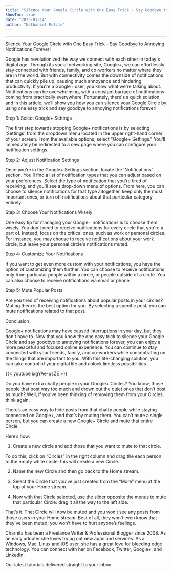 ```yaml
---
title: "Silence Your Google Circle with One Easy Trick - Say Goodbye to Annoying Notifications Forever!"
ShowToc: true 
date: "2023-01-14"
author: "Nathaniel Polite"
---
```

*****
Silence Your Google Circle with One Easy Trick - Say Goodbye to Annoying Notifications Forever!

Google has revolutionized the way we connect with each other in today's digital age. Through its social networking site, Google+, we can effortlessly stay connected with friends, family, and co-workers no matter where they are in the world. But with connectivity comes the downside of notifications that can quickly pile up, causing much annoyance and hindering productivity. If you're a Google+ user, you know what we're talking about. Notifications can be overwhelming, with a constant barrage of notifications coming from practically everywhere. Fortunately, there's a quick solution, and in this article, we’ll show you how you can silence your Google Circle by using one easy trick and say goodbye to annoying notifications forever!

Step 1: Select Google+ Settings

The first step towards stopping Google+ notifications is by selecting 'Settings' from the dropdown menu located in the upper right-hand corner of your screen. From the available options, select "Google+ Settings." You'll immediately be redirected to a new page where you can configure your notification settings.

Step 2: Adjust Notification Settings

Once you’re in the Google+ Settings section, locate the 'Notifications' section. You'll find a list of notification types that you can adjust based on your preferences. Select the type of notification that you're tired of receiving, and you'll see a drop-down menu of options. From here, you can choose to silence notifications for that type altogether, keep only the most important ones, or turn off notifications about that particular category entirely.

Step 3: Choose Your Notifications Wisely

One easy tip for managing your Google+ notifications is to choose them wisely. You don't need to receive notifications for every circle that you're a part of. Instead, focus on the critical ones, such as work or personal circles. For instance, you may choose to receive notifications about your work circle, but leave your personal circle's notifications muted.

Step 4: Customize Your Notifications

If you want to get even more custom with your notifications, you have the option of customizing them further. You can choose to receive notifications only from particular people within a circle, or people outside of a circle. You can also choose to receive notifications via email or phone.

Step 5: Mute Popular Posts

Are you tired of receiving notifications about popular posts in your circles? Muting them is the best option for you. By selecting a specific post, you can mute notifications related to that post.

Conclusion

Google+ notifications may have caused interruptions in your day, but they don't have to. Now that you know the one easy trick to silence your Google Circle and say goodbye to annoying notifications forever, you can enjoy a more peaceful and focused online experience. You can continue to stay connected with your friends, family, and co-workers while concentrating on the things that are important to you. With this life-changing solution, you can take control of your digital life and unlock limitless possibilities.

{{< youtube ixgYAe-qsZE >}} 



Do you have extra chatty people in your Google+ Circles? You know, those people that post way too much and drown out the quiet ones that don’t post as much? Well, if you’ve been thinking of removing them from your Circles, think again.
 
There’s an easy way to hide posts from that chatty people while staying connected on Google+, and that’s by muting them. You can’t mute a single person, but you can create a new Google+ Circle and mute that entire Circle.
 
Here’s how:
 
1. Create a new circle and add those that you want to mute to that circle.
 
To do this, click on “Circles” in the right column and drag the each person to the empty white circle; this will create a new Circle.
 

 
2. Name the new Circle and then go back to the Home stream.
 
3. Select the Circle that you’ve just created from the “More” menu at the top of your Home stream.
 
4. Now with that Circle selected, use the slider opposite the menus to mute that particular Circle: drag it all the way to the left side.
 
That’s it. That Circle will now be muted and you won’t see any posts from those users in your Home stream. Best of all, they won’t even know that they’ve been muted; you won’t have to hurt anyone’s feelings.
 
Charnita has been a Freelance Writer & Professional Blogger since 2008. As an early adopter she loves trying out new apps and services. As a Windows, Mac, Linux and iOS user, she has a great love for bleeding edge technology. You can connect with her on Facebook, Twitter, Google+, and LinkedIn.
 
Our latest tutorials delivered straight to your inbox




